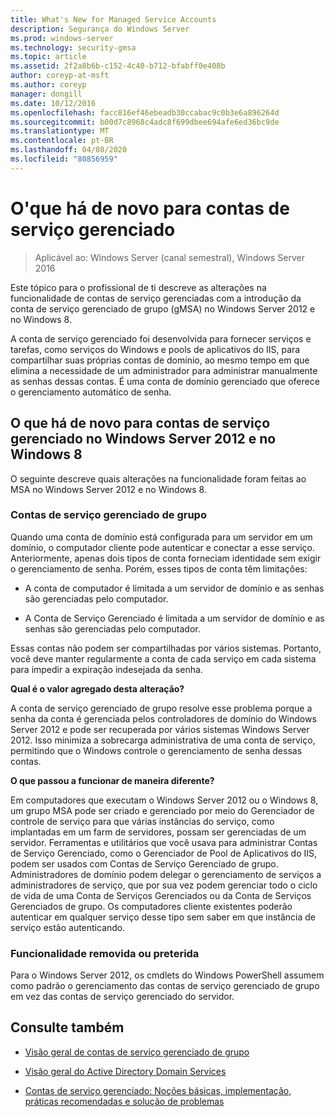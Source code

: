 ```yaml
---
title: What's New for Managed Service Accounts
description: Segurança do Windows Server
ms.prod: windows-server
ms.technology: security-gmsa
ms.topic: article
ms.assetid: 2f2a8b6b-c152-4c40-b712-bfabff0e408b
author: coreyp-at-msft
ms.author: coreyp
manager: dongill
ms.date: 10/12/2016
ms.openlocfilehash: facc816ef46ebeadb30ccabac9c0b3e6a896264d
ms.sourcegitcommit: b00d7c8968c4adc8f699dbee694afe6ed36bc9de
ms.translationtype: MT
ms.contentlocale: pt-BR
ms.lasthandoff: 04/08/2020
ms.locfileid: "80856959"
---
```

# <a name="what39s-new-for-managed-service-accounts"></a>O&#39;que há de novo para contas de serviço gerenciado

>Aplicável ao: Windows Server (canal semestral), Windows Server 2016

Este tópico para o profissional de ti descreve as alterações na funcionalidade de contas de serviço gerenciadas com a introdução da conta de serviço gerenciado de grupo (gMSA) no Windows Server 2012 e no Windows 8.

A conta de serviço gerenciado foi desenvolvida para fornecer serviços e tarefas, como serviços do Windows e pools de aplicativos do IIS, para compartilhar suas próprias contas de domínio, ao mesmo tempo em que elimina a necessidade de um administrador para administrar manualmente as senhas dessas contas. É uma conta de domínio gerenciado que oferece o gerenciamento automático de senha.

## <a name="whats-new-for-managed-service-accounts-in-windows-server-2012-and-windows-8"></a><a name="versions"></a>O que há de novo para contas de serviço gerenciado no Windows Server 2012 e no Windows 8
O seguinte descreve quais alterações na funcionalidade foram feitas ao MSA no Windows Server 2012 e no Windows 8.

### <a name="group-managed-service-accounts"></a>Contas de serviço gerenciado de grupo
Quando uma conta de domínio está configurada para um servidor em um domínio, o computador cliente pode autenticar e conectar a esse serviço. Anteriormente, apenas dois tipos de conta forneciam identidade sem exigir o gerenciamento de senha. Porém, esses tipos de conta têm limitações:

-   A conta de computador é limitada a um servidor de domínio e as senhas são gerenciadas pelo computador.

-   A Conta de Serviço Gerenciado é limitada a um servidor de domínio e as senhas são gerenciadas pelo computador.

Essas contas não podem ser compartilhadas por vários sistemas. Portanto, você deve manter regularmente a conta de cada serviço em cada sistema para impedir a expiração indesejada da senha.

**Qual é o valor agregado desta alteração?**

A conta de serviço gerenciado de grupo resolve esse problema porque a senha da conta é gerenciada pelos controladores de domínio do Windows Server 2012 e pode ser recuperada por vários sistemas Windows Server 2012. Isso minimiza a sobrecarga administrativa de uma conta de serviço, permitindo que o Windows controle o gerenciamento de senha dessas contas.

**O que passou a funcionar de maneira diferente?**

Em computadores que executam o Windows Server 2012 ou o Windows 8, um grupo MSA pode ser criado e gerenciado por meio do Gerenciador de controle de serviço para que várias instâncias do serviço, como implantadas em um farm de servidores, possam ser gerenciadas de um servidor. Ferramentas e utilitários que você usava para administrar Contas de Serviço Gerenciado, como o Gerenciador de Pool de Aplicativos do IIS, podem ser usados com Contas de Serviço Gerenciado de grupo. Administradores de domínio podem delegar o gerenciamento de serviços a administradores de serviço, que por sua vez podem gerenciar todo o ciclo de vida de uma Conta de Serviços Gerenciados ou da Conta de Serviços Gerenciados de grupo. Os computadores cliente existentes poderão autenticar em qualquer serviço desse tipo sem saber em que instância de serviço estão autenticando.

### <a name="removed-or-deprecated-functionality"></a><a name="interoperability"></a>Funcionalidade removida ou preterida
Para o Windows Server 2012, os cmdlets do Windows PowerShell assumem como padrão o gerenciamento das contas de serviço gerenciado de grupo em vez das contas de serviço gerenciado do servidor.

## <a name="see-also"></a>Consulte também

-   [Visão geral de contas de serviço gerenciado de grupo](group-managed-service-accounts-overview.md)

-   [Visão geral do Active Directory Domain Services](active-directory-domain-services-overview.md)

-   [Contas de serviço gerenciado: Noções básicas, implementação, práticas recomendadas e solução de problemas](https://blogs.technet.com/b/askds/archive/20../managed-service-accounts-understanding-implementing-best-practices-and-troubleshooting.aspx)


